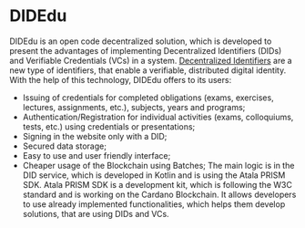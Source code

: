 # DIDEdu

DIDEdu is an open code decentralized solution, which is developed to present the advantages of implementing Decentralized Identifiers (DIDs) and Verifiable Credentials (VCs) in a system. [Decentralized Identifiers](https://www.w3.org/TR/did-core/) are a new type of identifiers, that enable a verifiable, distributed digital identity. With the help of this technology, DIDEdu offers to its users:
- Issuing of credentials for completed obligations (exams, exercises, lectures, assignments, etc.), subjects, years and programs;
- Authentication/Registration for individual activities (exams, colloquiums, tests, etc.) using credentials or presentations;
- Signing in the website only with a DID;
- Secured data storage;
- Easy to use and user friendly interface;
- Cheaper usage of the Blockchain using Batches;
The main logic is in the DID service, which is developed in Kotlin and is using the Atala PRISM SDK. Atala PRISM SDK is a development kit, which is following the W3C standard and is working on the Cardano Blockchain. It allows developers to use already implemented functionalities, which helps them develop solutions, that are using DIDs and VCs.
